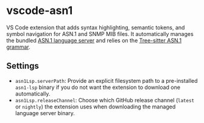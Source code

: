 # vscode-asn1

VS Code extension that adds syntax highlighting, semantic tokens, and symbol navigation for ASN.1 and SNMP MIB files. It automatically manages the bundled [ASN.1 language server](https://github.com/tdanner/asn1-lsp) and relies on the [Tree-sitter ASN.1 grammar](https://github.com/tdanner/tree-sitter-asn1).

## Settings

- `asn1Lsp.serverPath`: Provide an explicit filesystem path to a pre-installed `asn1-lsp` binary if you do not want the extension to download one automatically.
- `asn1Lsp.releaseChannel`: Choose which GitHub release channel (`latest` or `nightly`) the extension uses when downloading the managed language server binary.

